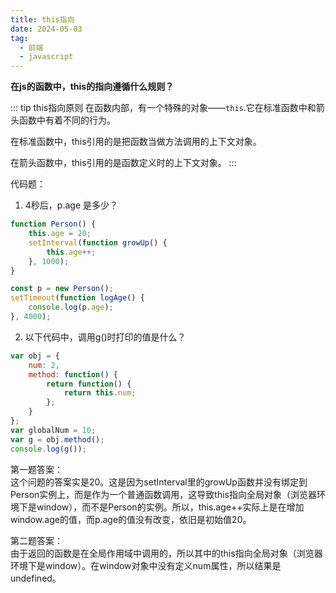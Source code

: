 ```yaml
---
title: this指向
date: 2024-05-03
tag:
  - 前端
  - javascript
---
```


**在js的函数中，this的指向遵循什么规则？**

::: tip this指向原则
在函数内部，有一个特殊的对象——`this`.它在标准函数中和箭头函数中有着不同的行为。

在标准函数中，this引用的是把函数当做方法调用的上下文对象。

在箭头函数中，this引用的是函数定义时的上下文对象。
:::

代码题：  
1. 4秒后，p.age 是多少？
```js
function Person() {
    this.age = 20;
    setInterval(function growUp() {
        this.age++;
    }, 1000);
}

const p = new Person();
setTimeout(function logAge() {
    console.log(p.age);
}, 4000);
```

2. 以下代码中，调用g()时打印的值是什么？
```js
var obj = {
    num: 2,
    method: function() {
        return function() {
            return this.num;
        };
    }
};
var globalNum = 10;
var g = obj.method();
console.log(g());

```

第一题答案：  
这个问题的答案实是20。这是因为setInterval里的growUp函数并没有绑定到Person实例上，而是作为一个普通函数调用，这导致this指向全局对象（浏览器环境下是window），而不是Person的实例。所以，this.age++实际上是在增加window.age的值，而p.age的值没有改变，依旧是初始值20。

第二题答案：  
由于返回的函数是在全局作用域中调用的，所以其中的this指向全局对象（浏览器环境下是window）。在window对象中没有定义num属性，所以结果是undefined。
